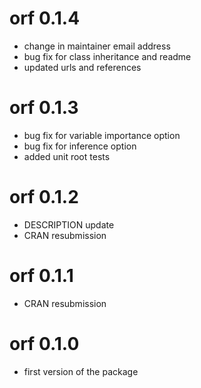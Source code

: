 # orf 0.1.4

* change in maintainer email address
* bug fix for class inheritance and readme
* updated urls and references

# orf 0.1.3

* bug fix for variable importance option
* bug fix for inference option
* added unit root tests

# orf 0.1.2

* DESCRIPTION update
* CRAN resubmission

# orf 0.1.1

* CRAN resubmission

# orf 0.1.0

* first version of the package
